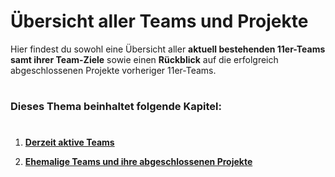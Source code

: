 # Übersicht aller Teams und Projekte

Hier findest du sowohl eine Übersicht aller **aktuell bestehenden 11er-Teams samt ihrer Team-Ziele** sowie einen **Rückblick** auf die erfolgreich abgeschlossenen Projekte vorheriger 11er-Teams.

#

### Dieses Thema beinhaltet folgende Kapitel:

#

1. [**Derzeit aktive Teams**](docs/02-arbeiten_bei_nadoo/03-teamuebersicht/01-aktive_teams/README.md)

2. [**Ehemalige Teams und ihre abgeschlossenen Projekte**](docs/02-arbeiten_bei_nadoo/03-teamuebersicht/02-team_archiv/README.md)

